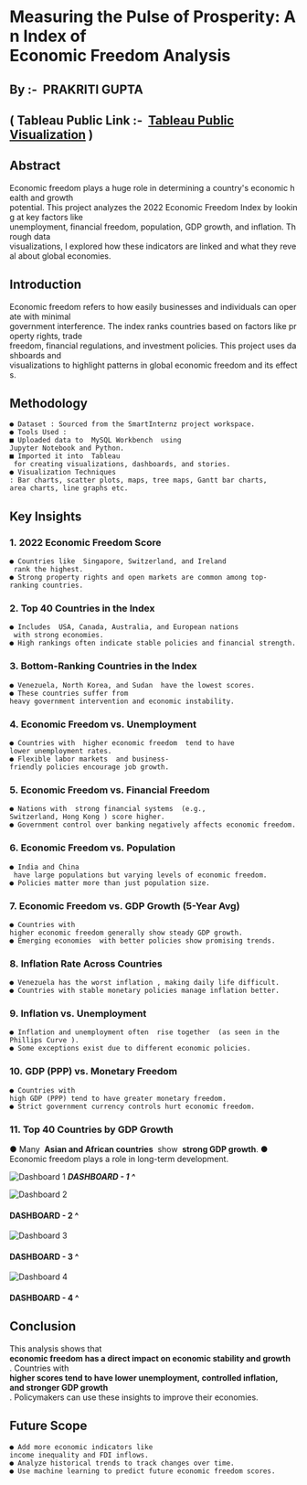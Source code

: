 # Measuring the Pulse of Prosperity: An Index of Economic Freedom Analysis

## By :-  PRAKRITI GUPTA

## ( Tableau Public Link :-  [Tableau Public Visualization]([https://example.com](https://public.tableau.com/views/MeasuringthePulseofProsperityAnIndexofEconomicFreedomAnalysis_17411000011350/2022EconomicFreedomScore?:language=en-US&:sid=&:redirect=auth&:display_count=n&:origin=viz_share_link)) )

## Abstract

Economic freedom plays a huge role in determining a country's economic health and growth
potential. This project analyzes the 2022 Economic Freedom Index by looking at key factors like
unemployment, financial freedom, population, GDP growth, and inflation. Through data
visualizations, I explored how these indicators are linked and what they reveal about global
economies.

## Introduction

Economic freedom refers to how easily businesses and individuals can operate with minimal
government interference. The index ranks countries based on factors like property rights, trade
freedom, financial regulations, and investment policies. This project uses dashboards and
visualizations to highlight patterns in global economic freedom and its effects.

## Methodology

```
● Dataset : Sourced from the SmartInternz project workspace.
● Tools Used :
■ Uploaded data to  MySQL Workbench  using  Jupyter Notebook and Python.
■ Imported it into  Tableau  for creating visualizations, dashboards, and stories.
● Visualization Techniques : Bar charts, scatter plots, maps, tree maps, Gantt bar charts,
area charts, line graphs etc.
```
## Key Insights

### 1. 2022 Economic Freedom Score

```
● Countries like  Singapore, Switzerland, and Ireland  rank the highest.
● Strong property rights and open markets are common among top-ranking countries.
```

### 2. Top 40 Countries in the Index

```
● Includes  USA, Canada, Australia, and European nations  with strong economies.
● High rankings often indicate stable policies and financial strength.
```
### 3. Bottom-Ranking Countries in the Index

```
● Venezuela, North Korea, and Sudan  have the lowest scores.
● These countries suffer from  heavy government intervention and economic instability.
```
### 4. Economic Freedom vs. Unemployment

```
● Countries with  higher economic freedom  tend to have  lower unemployment rates.
● Flexible labor markets  and business-friendly policies encourage job growth.
```
### 5. Economic Freedom vs. Financial Freedom

```
● Nations with  strong financial systems  (e.g.,  Switzerland, Hong Kong ) score higher.
● Government control over banking negatively affects economic freedom.
```
### 6. Economic Freedom vs. Population

```
● India and China  have large populations but varying levels of economic freedom.
● Policies matter more than just population size.
```
### 7. Economic Freedom vs. GDP Growth (5-Year Avg)

```
● Countries with  higher economic freedom generally show steady GDP growth.
● Emerging economies  with better policies show promising trends.
```
### 8. Inflation Rate Across Countries

```
● Venezuela has the worst inflation , making daily life difficult.
● Countries with stable monetary policies manage inflation better.
```
### 9. Inflation vs. Unemployment

```
● Inflation and unemployment often  rise together  (as seen in the  Phillips Curve ).
● Some exceptions exist due to different economic policies.
```

### 10. GDP (PPP) vs. Monetary Freedom

```
● Countries with  high GDP (PPP) tend to have greater monetary freedom.
● Strict government currency controls hurt economic freedom.
```
### 11. Top 40 Countries by GDP Growth

● Many  **Asian and African countries**  show  **strong GDP growth**.
● Economic freedom plays a role in long-term development.

![Dashboard 1](https://github.com/user-attachments/assets/597ffd45-b58a-4a98-a893-191ec254d7bb)
**_DASHBOARD - 1 ^_**

![Dashboard 2](https://github.com/user-attachments/assets/de827dfc-edc8-4643-82fc-19ed6f5cd581)
#### DASHBOARD - 2 ^

![Dashboard 3](https://github.com/user-attachments/assets/77f86197-746c-4097-9c97-6c0b963d8b2f)
#### DASHBOARD - 3 ^

![Dashboard 4](https://github.com/user-attachments/assets/8d00404b-43c8-4320-af83-bd92c3bed557)
#### DASHBOARD - 4 ^

## Conclusion

This analysis shows that  **economic freedom has a direct impact on economic stability and
growth** . Countries with  **higher scores tend to have lower unemployment, controlled inflation,
and stronger GDP growth** . Policymakers can use these insights to improve their economies.

## Future Scope

```
● Add more economic indicators like  income inequality and FDI inflows.
● Analyze historical trends to track changes over time.
● Use machine learning to predict future economic freedom scores.
```

